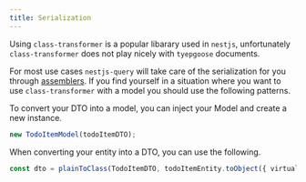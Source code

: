 ```yaml
---
title: Serialization
---
```


Using `class-transformer` is a popular libarary used in `nestjs`, unfortunately `class-transformer` does not play nicely with `tyepgoose` documents.

For most use cases `nestjs-query` will take care of the serialization for you through [assemblers](../../concepts/advanced/assemblers.mdx). If you find yourself in a situation where you want to use `class-transformer` with a model you should use the following patterns.

To convert your DTO into a model, you can inject your Model and create a new instance.

```ts
new TodoItemModel(todoItemDTO);
```

When converting your entity into a DTO, you can use the following.

```ts
const dto = plainToClass(TodoItemDTO, todoItemEntity.toObject({ virtuals: true }));
```

